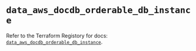 # `data_aws_docdb_orderable_db_instance`

Refer to the Terraform Registory for docs: [`data_aws_docdb_orderable_db_instance`](https://registry.terraform.io/providers/hashicorp/aws/5.6.2/docs/data-sources/docdb_orderable_db_instance).

